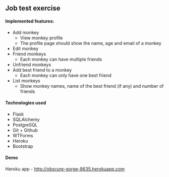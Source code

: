 ## Job test exercise

#### Implemented features:
- Add monkey 
  - View monkey profile 
  - The profile page should show the name, age and email of a monkey 
- Edit monkey 
- Friend monkeys 
  - Each monkey can have multiple friends 
- Unfriend monkeys 
- Add best friend to a monkey 
  - Each monkey can only have one best friend 
- List monkeys 
  - Show monkey names, name of the best friend (if any) and number of friends 

#### Technologies used
- Flask
- SQLAlchemy
- PostgreSQL
- Git + Github
- WTForms
- Heroku
- Bootstrap

#### Demo
Heroku app - http://obscure-gorge-8635.herokuapp.com
